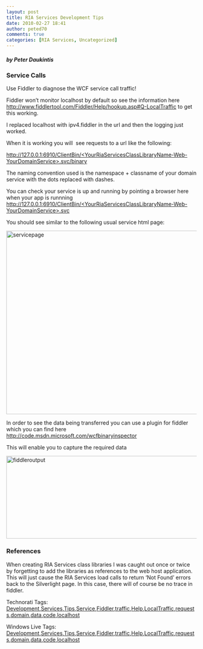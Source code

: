 ```yaml
---
layout: post
title: RIA Services Development Tips
date: 2010-02-27 18:41
author: peted70
comments: true
categories: [RIA Services, Uncategorized]
---
```

<div id="msgcns!4F1B7368284539E5!199" class="bvMsg"><h5>by Peter Daukintis</h5> <h3>Service Calls</h3> <p>Use Fiddler to diagnose the WCF service call traffic!</p> <p>Fiddler won’t monitor localhost by default so see the information here <a title="http://www.fiddlertool.com/Fiddler/Help/hookup.asp#Q-LocalTraffic" href="http://www.fiddlertool.com/Fiddler/Help/hookup.asp#Q-LocalTraffic">http://www.fiddlertool.com/Fiddler/Help/hookup.asp#Q-LocalTraffic</a> to get this working.</p> <p>I replaced localhost with ipv4.fiddler in the url and then the logging just worked.</p> <p>When it is working you will  see requests to a url like the following:</p><a title="http://127.0.0.1:6910/ClientBin/AudioService-Web-AudioDomainService.svc/binary&#010;" href="http://127.0.0.1:6910/ClientBin/&lt;YourRiaServicesClassLibraryName-Web-YourDomainService&gt;.svc/binary"> <p>http://127.0.0.1:6910/ClientBin/&lt;YourRiaServicesClassLibraryName-Web-YourDomainService&gt;.svc/binary</p></a> <p>The naming convention used is the namespace + classname of your domain service with the dots replaced with dashes.</p> <p>You can check your service is up and running by pointing a browser here when your app is runnning <a href="http://127.0.0.1:6910/ClientBin/&lt;YourRiaServicesClassLibraryName-Web-YourDomainService&gt;.svc">http://127.0.0.1:6910/ClientBin/&lt;YourRiaServicesClassLibraryName-Web-YourDomainService&gt;.svc</a> </p> <p>You should see similar to the following usual service html page:</p> <p><a href="https://omlweq.bay.livefilestore.com/y1mo8AXV45nBLyDVtmUuyEP3P1qwGtcCwXaZeGukChpCrTR2Surc2bgqNp9fcsi-UyawVGrMEz7tVBC-tFowbwFqv_rEERRGXwNxO5jb5iW7vphAy0widomey-i-4-qKPVfYo5Zp0feojnJRRYV2BNISQ/servicepage[4].png" rel="WLPP"><img style="display:block;float:none;margin-left:auto;margin-right:auto;border-width:0;" title="servicepage" border="0" alt="servicepage" src="http://peted.azurewebsites.net/wp-content/uploads/2010/09/servicepage_thumb5b25d.png?w=300" width="712" height="484" /></a> </p> <p>In order to see the data being transferred you can use a plugin for fiddler which you can find here <a title="http://code.msdn.microsoft.com/wcfbinaryinspector" href="http://code.msdn.microsoft.com/wcfbinaryinspector">http://code.msdn.microsoft.com/wcfbinaryinspector</a></p> <p>This will enable you to capture the required data </p> <p><a href="https://omlweq.bay.livefilestore.com/y1mSxHQQ2knbCi4HbS6kvWtO-ACLd3eXrSBWs5XJimc6tCsU5Lh29jqibF3a0HWaNbaGhia4gdZKQO4FLwFBeZkCnEPPSSCtwvAYRwU2A3ACY-9subpEj2tXx5Lq0xgrCTyjV0S4ZEyLode_XKV1dQwag/fiddleroutput[4].png" rel="WLPP"><img style="display:block;float:none;margin-left:auto;margin-right:auto;border-width:0;" title="fiddleroutput" border="0" alt="fiddleroutput" src="http://peted.azurewebsites.net/wp-content/uploads/2010/09/fiddleroutput_thumb5b25d.png?w=300" width="936" height="218" /></a> </p> <h3>References</h3> <p></p> <p>When creating RIA Services class libraries I was caught out once or twice by forgetting to add the libraries as references to the web host application. This will just cause the RIA Services load calls to return ‘Not Found’ errors back to the Silverlight page. In this case, there will of course be no trace in fiddler.</p> <p></p>Technorati Tags: <a href="http://technorati.com/tags/Development" rel="tag">Development</a>,<a href="http://technorati.com/tags/Services" rel="tag">Services</a>,<a href="http://technorati.com/tags/Tips" rel="tag">Tips</a>,<a href="http://technorati.com/tags/Service" rel="tag">Service</a>,<a href="http://technorati.com/tags/Fiddler" rel="tag">Fiddler</a>,<a href="http://technorati.com/tags/traffic" rel="tag">traffic</a>,<a href="http://technorati.com/tags/Help" rel="tag">Help</a>,<a href="http://technorati.com/tags/LocalTraffic" rel="tag">LocalTraffic</a>,<a href="http://technorati.com/tags/requests" rel="tag">requests</a>,<a href="http://technorati.com/tags/domain" rel="tag">domain</a>,<a href="http://technorati.com/tags/data" rel="tag">data</a>,<a href="http://technorati.com/tags/code" rel="tag">code</a>,<a href="http://technorati.com/tags/localhost" rel="tag">localhost</a><br /> <p></p>Windows Live Tags: <a href="http://windows.live.com/connect/tag/Development" rel="clubhouseTag">Development</a>,<a href="http://windows.live.com/connect/tag/Services" rel="clubhouseTag">Services</a>,<a href="http://windows.live.com/connect/tag/Tips" rel="clubhouseTag">Tips</a>,<a href="http://windows.live.com/connect/tag/Service" rel="clubhouseTag">Service</a>,<a href="http://windows.live.com/connect/tag/Fiddler" rel="clubhouseTag">Fiddler</a>,<a href="http://windows.live.com/connect/tag/traffic" rel="clubhouseTag">traffic</a>,<a href="http://windows.live.com/connect/tag/Help" rel="clubhouseTag">Help</a>,<a href="http://windows.live.com/connect/tag/LocalTraffic" rel="clubhouseTag">LocalTraffic</a>,<a href="http://windows.live.com/connect/tag/requests" rel="clubhouseTag">requests</a>,<a href="http://windows.live.com/connect/tag/domain" rel="clubhouseTag">domain</a>,<a href="http://windows.live.com/connect/tag/data" rel="clubhouseTag">data</a>,<a href="http://windows.live.com/connect/tag/code" rel="clubhouseTag">code</a>,<a href="http://windows.live.com/connect/tag/localhost" rel="clubhouseTag">localhost</a>  </div>
